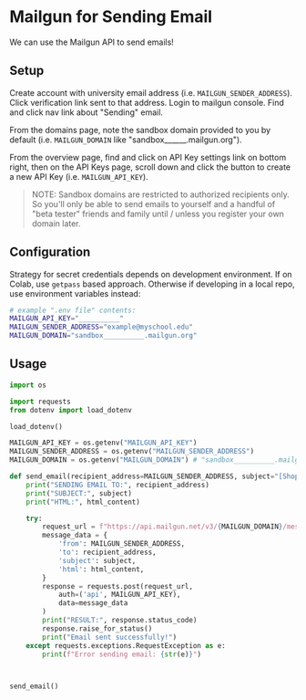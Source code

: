 # Mailgun for Sending Email
 
We can use the Mailgun API to send emails!

## Setup

Create account with university email address (i.e. `MAILGUN_SENDER_ADDRESS`). Click verification link sent to that address. Login to mailgun console. Find and click nav link about "Sending" email. 

From the domains page, note the sandbox domain provided to you by default (i.e. `MAILGUN_DOMAIN` like "sandbox______.mailgun.org"). 

From the overview page, find and click on API Key settings link on bottom right, then on the API Keys page, scroll down and click the button to create a new API Key (i.e. `MAILGUN_API_KEY`).

> NOTE: Sandbox domains are restricted to authorized recipients only. So you'll only be able to send emails to yourself and a handful of "beta tester" friends and family until / unless you register your own domain later.


## Configuration

Strategy for secret credentials depends on development environment. If on Colab, use `getpass` based approach. Otherwise if developing in a local repo, use environment variables instead:

```sh
# example ".env file" contents:
MAILGUN_API_KEY="__________"
MAILGUN_SENDER_ADDRESS="example@myschool.edu"
MAILGUN_DOMAIN="sandbox__________.mailgun.org"
```

## Usage

```py
import os

import requests
from dotenv import load_dotenv

load_dotenv()

MAILGUN_API_KEY = os.getenv("MAILGUN_API_KEY")
MAILGUN_SENDER_ADDRESS = os.getenv("MAILGUN_SENDER_ADDRESS")
MAILGUN_DOMAIN = os.getenv("MAILGUN_DOMAIN") # "sandbox__________.mailgun.org"

def send_email(recipient_address=MAILGUN_SENDER_ADDRESS, subject="[Shopping Cart App] Testing 123", html_content="<p>Hello World</p>"):
    print("SENDING EMAIL TO:", recipient_address)
    print("SUBJECT:", subject)
    print("HTML:", html_content)

    try:
        request_url = f"https://api.mailgun.net/v3/{MAILGUN_DOMAIN}/messages"
        message_data = {
            'from': MAILGUN_SENDER_ADDRESS,
            'to': recipient_address,
            'subject': subject,
            'html': html_content,
        }
        response = requests.post(request_url,
            auth=('api', MAILGUN_API_KEY),
            data=message_data
        )
        print("RESULT:", response.status_code)
        response.raise_for_status()
        print("Email sent successfully!")
    except requests.exceptions.RequestException as e:
        print(f"Error sending email: {str(e)}")



send_email()
```
